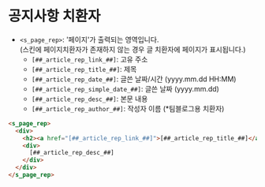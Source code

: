 # 공지사항 치환자

- `<s_page_rep>`: '페이지'가 출력되는 영역입니다.\
(스킨에 페이지치환자가 존재하지 않는 경우 글 치환자에 페이지가 표시됩니다.)
  - `[##_article_rep_link_##]`: 고유 주소
  - `[##_article_rep_title_##]`: 제목
  - `[##_article_rep_date_##]`: 글쓴 날짜/시간 (yyyy.mm.dd HH:MM)
  - `[##_article_rep_simple_date_##]`: 글쓴 날짜 (yyyy.mm.dd)
  - `[##_article_rep_desc_##]`: 본문 내용
  - `[##_article_rep_author_##]`: 작성자 이름 (*팀블로그용 치환자)

```html
<s_page_rep>
  <div>
    <h2><a href="[##_article_rep_link_##]">[##_article_rep_title_##]</a></h2>
    <div>
      [##_article_rep_desc_##]
    </div>
  </div>
</s_page_rep> 
```
